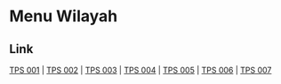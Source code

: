 # Menu Wilayah

## Link

[TPS 001](https://github.com/gigit-pemilu/pemilu-2024-17-bengkulu/tree/main/pilpres/hitung-suara/sub/17-bengkulu/sub/03-bengkulu-utara/sub/24-pinang-raya/sub/2005-marga-bhakti/sub/001-tps)
 | 
[TPS 002](https://github.com/gigit-pemilu/pemilu-2024-17-bengkulu/tree/main/pilpres/hitung-suara/sub/17-bengkulu/sub/03-bengkulu-utara/sub/24-pinang-raya/sub/2005-marga-bhakti/sub/002-tps)
 | 
[TPS 003](https://github.com/gigit-pemilu/pemilu-2024-17-bengkulu/tree/main/pilpres/hitung-suara/sub/17-bengkulu/sub/03-bengkulu-utara/sub/24-pinang-raya/sub/2005-marga-bhakti/sub/003-tps)
 | 
[TPS 004](https://github.com/gigit-pemilu/pemilu-2024-17-bengkulu/tree/main/pilpres/hitung-suara/sub/17-bengkulu/sub/03-bengkulu-utara/sub/24-pinang-raya/sub/2005-marga-bhakti/sub/004-tps)
 | 
[TPS 005](https://github.com/gigit-pemilu/pemilu-2024-17-bengkulu/tree/main/pilpres/hitung-suara/sub/17-bengkulu/sub/03-bengkulu-utara/sub/24-pinang-raya/sub/2005-marga-bhakti/sub/005-tps)
 | 
[TPS 006](https://github.com/gigit-pemilu/pemilu-2024-17-bengkulu/tree/main/pilpres/hitung-suara/sub/17-bengkulu/sub/03-bengkulu-utara/sub/24-pinang-raya/sub/2005-marga-bhakti/sub/006-tps)
 | 
[TPS 007](https://github.com/gigit-pemilu/pemilu-2024-17-bengkulu/tree/main/pilpres/hitung-suara/sub/17-bengkulu/sub/03-bengkulu-utara/sub/24-pinang-raya/sub/2005-marga-bhakti/sub/007-tps)


